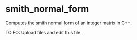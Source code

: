 # smith_normal_form
Computes the smith normal form of an integer matrix in C++. 

TO FO: Upload files and edit this file.
